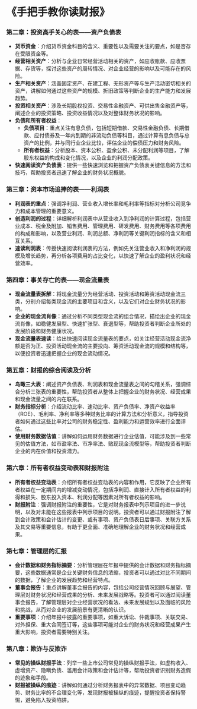 # 《手把手教你读财报》

### 第二章：投资高手关心的表——资产负债表

- **货币资金**：介绍货币资金科目的含义、重要性以及需要关注的要点，如是否存在受限资金等。
- **经营相关资产**：分析与企业日常经营活动相关的资产，如应收账款、应收票据、存货等，探讨这些资产的周转情况、对企业经营的影响以及可能存在的风险。
- **生产相关资产**：涵盖固定资产、在建工程、无形资产等与生产活动密切相关的资产，讲解如何通过这些资产的规模、折旧政策等判断企业的生产能力和发展趋势。
- **投资相关资产**：涉及长期股权投资、交易性金融资产、可供出售金融资产等，阐述企业的投资策略、投资收益情况以及对整体财务状况的影响。
- **负债和所有者权益**：
  - **负债项目**：重点关注有息负债，包括短期借款、交易性金融负债、长期借款、应付债券及一年内到期的非流动负债等科目，通过计算有息负债与总资产的比例，并与同行业企业比较，评估企业的偿债压力和财务风险。
  - **所有者权益**：分析股本、资本公积、盈余公积、未分配利润等项目，了解股东权益的构成和变化情况，以及企业的利润分配政策。
- **快速阅读资产负债表**：提供一些快速浏览和把握资产负债表关键信息的方法和技巧，帮助投资者迅速了解企业的财务状况概貌。

### 第三章：资本市场追捧的表——利润表

- **利润表的重点**：强调净利润、营业收入增长率和毛利率等指标对分析公司竞争力和成本管理的重要意义。
- **创造利润的过程**：详细解析利润表中从营业收入到净利润的计算过程，包括营业成本、税金及附加、销售费用、管理费用、研发费用、财务费用等各项费用的构成和影响，以及营业利润、利润总额、净利润等关键利润指标的含义和相互关系。
- **速读利润表**：传授快速阅读利润表的方法，例如先关注营业收入和净利润的规模及增长趋势，再分析各项费用的占比变化，以快速了解企业的盈利状况和经营效率。

### 第四章：事关存亡的表——现金流量表

- **现金流量表拆解**：将现金流量分为经营活动、投资活动和筹资活动现金流三类，分别介绍每类现金流的主要项目和含义，以及它们对企业财务状况的影响。
- **企业的现金流肖像**：通过分析不同类型现金流的组合情况，描绘出企业的现金流肖像，如稳健发展型、快速扩张型、衰退型等，帮助投资者判断企业所处的发展阶段和财务健康状况。
- **现金流量表速读**：给出快速阅读现金流量表的要点，如关注经营活动现金流净额是否为正、投资活动现金流的主要投向、筹资活动现金流的规模和结构等，以便投资者迅速把握企业的现金流动情况。

### 第五章：财报的综合阅读及分析

- **鸟瞰三大表**：阐述资产负债表、利润表和现金流量表之间的勾稽关系，强调综合分析三张表的重要性，帮助投资者从整体上把握企业的财务状况、经营成果和现金流量之间的内在联系。
- **财务指标分析**：介绍流动比率、速动比率、资产负债率、净资产收益率（ROE）、毛利率、净利率等多种财务比率的计算方法和分析意义，指导投资者如何通过这些比率对公司的财务稳定性、盈利能力和运营效率进行全面评估。
- **使用财务数据估值**：讲解如何运用财务数据进行企业估值，可能涉及到一些常见的估值方法，如市盈率法、市净率法、贴现现金流模型等，帮助投资者判断企业的内在价值和投资潜力。

### 第六章：所有者权益变动表和财报附注

- **所有者权益变动表**：介绍所有者权益变动表的内容和作用，它反映了企业所有者权益在一定期间内的增减变动情况，包括净利润、直接计入所有者权益的利得和损失、股东投入资本、利润分配等因素对所有者权益的影响。
- **财报附注**：强调财报附注的重要性，它是对财务报表中列示项目的进一步说明，以及对未能在这些报表中列示项目的说明。投资者可以通过财报附注了解到会计政策和会计估计的变更、或有事项、资产负债表日后事项、关联方关系及其交易等重要信息，有助于更全面、准确地理解企业的财务状况和经营成果。

### 第七章：管理层的汇报

- **会计数据和财务指标摘要**：分析管理层在年报中提供的会计数据和财务指标摘要，这些数据通常是企业关键财务信息的浓缩，投资者可以通过对比不同期间的数据，了解企业的发展趋势和经营特点。
- **董事会报告**：重点讲解董事会报告的内容，包括公司经营情况回顾与展望、管理层对财务状况和经营成果的分析、未来发展战略等。投资者可以通过阅读董事会报告，了解管理层对企业经营状况的看法、未来发展规划以及面临的风险和挑战，从而对企业的发展前景有更清晰的认识。
- **重要事项**：介绍年报中披露的重要事项，如重大诉讼、仲裁事项、关联交易、对外担保、重大合同签订等，这些事项可能对企业的财务状况和经营成果产生重大影响，投资者需要特别关注。

### 第八章：欺诈与反欺诈

- **常见的操纵财报手法**：列举一些上市公司常见的操纵财报手法，如虚构收入、虚增资产、隐瞒负债、滥用会计政策和会计估计等，帮助投资者识别财务造假的迹象和手段。
- **财报被操纵的痕迹**：讲解如何通过分析财务报表中的异常数据、项目变动趋势、财务比率的不合理变化等，发现财报被操纵的痕迹，提醒投资者保持警惕，避免陷入投资陷阱。
